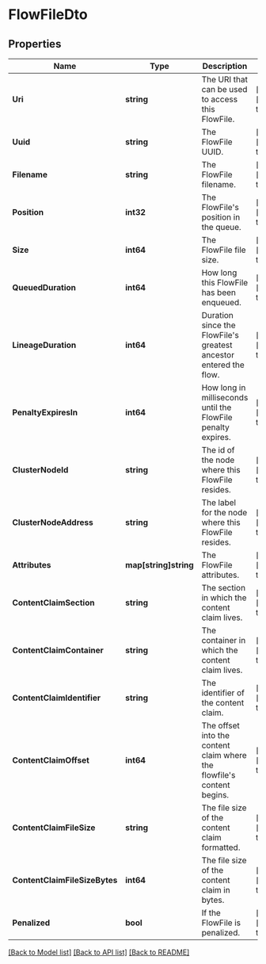 # FlowFileDto

## Properties
Name | Type | Description | Notes
------------ | ------------- | ------------- | -------------
**Uri** | **string** | The URI that can be used to access this FlowFile. | [optional] [default to null]
**Uuid** | **string** | The FlowFile UUID. | [optional] [default to null]
**Filename** | **string** | The FlowFile filename. | [optional] [default to null]
**Position** | **int32** | The FlowFile&#39;s position in the queue. | [optional] [default to null]
**Size** | **int64** | The FlowFile file size. | [optional] [default to null]
**QueuedDuration** | **int64** | How long this FlowFile has been enqueued. | [optional] [default to null]
**LineageDuration** | **int64** | Duration since the FlowFile&#39;s greatest ancestor entered the flow. | [optional] [default to null]
**PenaltyExpiresIn** | **int64** | How long in milliseconds until the FlowFile penalty expires. | [optional] [default to null]
**ClusterNodeId** | **string** | The id of the node where this FlowFile resides. | [optional] [default to null]
**ClusterNodeAddress** | **string** | The label for the node where this FlowFile resides. | [optional] [default to null]
**Attributes** | **map[string]string** | The FlowFile attributes. | [optional] [default to null]
**ContentClaimSection** | **string** | The section in which the content claim lives. | [optional] [default to null]
**ContentClaimContainer** | **string** | The container in which the content claim lives. | [optional] [default to null]
**ContentClaimIdentifier** | **string** | The identifier of the content claim. | [optional] [default to null]
**ContentClaimOffset** | **int64** | The offset into the content claim where the flowfile&#39;s content begins. | [optional] [default to null]
**ContentClaimFileSize** | **string** | The file size of the content claim formatted. | [optional] [default to null]
**ContentClaimFileSizeBytes** | **int64** | The file size of the content claim in bytes. | [optional] [default to null]
**Penalized** | **bool** | If the FlowFile is penalized. | [optional] [default to null]

[[Back to Model list]](../pkg/nifi/README.md#documentation-for-models) [[Back to API list]](../pkg/nifi/README.md#documentation-for-api-endpoints) [[Back to README]](../pkg/nifi/README.md)


